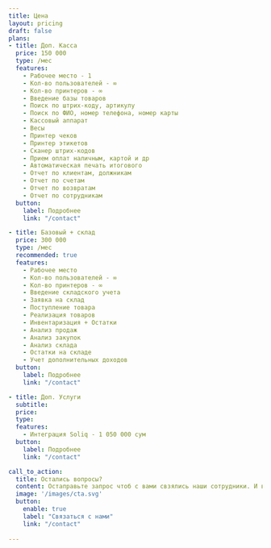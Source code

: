 ```yaml
---
title: Цена
layout: pricing
draft: false
plans:
- title: Доп. Касса 
  price: 150 000
  type: /мес
  features:
    - Рабочее место - 1 
    - Кол-во пользователей - ∞
    - Кол-во принтеров - ∞
    - Введение базы товаров
    - Поиск по штрих-коду, артикулу
    - Поиск по ФИО, номер телефона, номер карты
    - Кассовый аппарат
    - Весы
    - Принтер чеков
    - Принтер этикетов
    - Сканер штрих-кодов
    - Прием оплат наличным, картой и др
    - Автоматическая печать итогового
    - Отчет по клиентам, должникам
    - Отчет по счетам
    - Отчет по возвратам
    - Отчет по сотрудникам
  button:
    label: Подробнее
    link: "/contact"

- title: Базовый + склад
  price: 300 000
  type: /мес
  recommended: true
  features:
    - Рабочее место
    - Кол-во пользователей - ∞
    - Кол-во принтеров - ∞
    - Введение складского учета
    - Заявка на склад
    - Поступление товара
    - Реализация товаров
    - Инвентаризация + Остатки
    - Анализ продаж
    - Анализ закупок
    - Анализ склада
    - Остатки на складе
    - Учет дополнительных доходов
  button:
    label: Подробнее
    link: "/contact"

- title: Доп. Услуги
  subtitle: 
  price: 
  type: 
  features:
    - Интеграция Soliq - 1 050 000 сум
  button:
    label: Подробнее
    link: "/contact"

call_to_action:
  title: Остались вопросы?
  content: Остаправьте запрос чтоб с вами свзялись наши сотрудники. И вам быстро позвонят для уточнении
  image: '/images/cta.svg'
  button:
    enable: true
    label: "Связаться с нами"
    link: "/contact"
    
---
```

